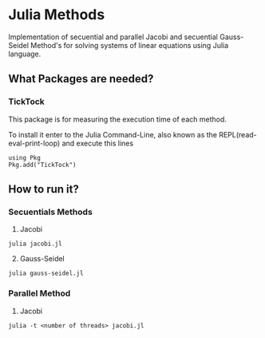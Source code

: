 # Julia Methods

Implementation of secuential and parallel Jacobi and secuential Gauss-Seidel Method's for solving systems of linear equations using Julia language.

## What Packages are needed?

### TickTock

This package is for measuring the execution time of each method.

To install it enter to the Julia Command-Line, also known as the REPL(read-eval-print-loop) and execute this lines

```
using Pkg
Pkg.add("TickTock")
```

## How to run it?

### Secuentials Methods

1. Jacobi

```
julia jacobi.jl
```

2. Gauss-Seidel

```
julia gauss-seidel.jl
```

### Parallel Method

1. Jacobi

```
julia -t <number of threads> jacobi.jl
```